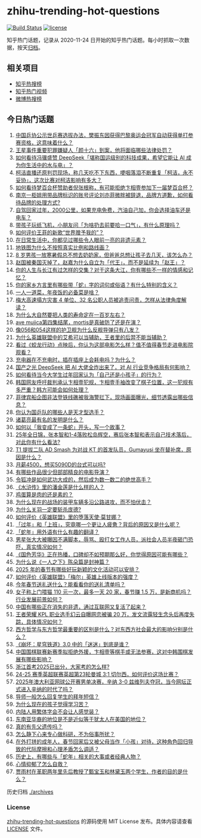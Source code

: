 # zhihu-trending-hot-questions

[![Build Status](https://github.com/justjavac/zhihu-trending-hot-questions/workflows/ci/badge.svg?branch=master)](https://github.com/justjavac/zhihu-trending-hot-questions/actions)
[![license](https://img.shields.io/github/license/justjavac/zhihu-trending-hot-questions)](https://github.com/justjavac/zhihu-trending-hot-questions/blob/master/LICENSE)

知乎热门话题，记录从 2020-11-24
日开始的知乎热门话题。每小时抓取一次数据，按天[归档](./archives)。

## 相关项目

- [知乎热搜榜](https://github.com/justjavac/zhihu-trending-top-search)
- [知乎热门视频](https://github.com/justjavac/zhihu-trending-hot-video)
- [微博热搜榜](https://github.com/justjavac/weibo-trending-hot-search)

## 今日热门话题

<!-- BEGIN -->
<!-- 最后更新时间 Mon Jan 27 2025 11:22:15 GMT+0800 (China Standard Time) -->

1. [中国乒协公示世乒赛选拔办法，樊振东因获得巴黎奥运会冠军自动获得单打参赛资格，这意味着什么？](https://www.zhihu.com/question/10624226552)
1. [王星事件重要犯罪嫌疑人「颜十六」到案，他将面临哪些法律处罚？](https://www.zhihu.com/question/10641209666)
1. [如何看待冯骥盛赞 DeepSeek「堪称国运级别的科技成果，希望它能让 AI 成为你生活中的水与电」？](https://www.zhihu.com/question/10657018877)
1. [柯洁直播还原判罚现场，称几天吃不下东西，哽咽落泪不断重复「柯洁，永不妥协」，这次比赛对柯洁影响有多大？](https://www.zhihu.com/question/10664355691)
1. [如何看待梦百合杯赞助者倪张根称，有可能拒绝卞相壹参加下一届梦百合杯？](https://www.zhihu.com/question/10477018825)
1. [南京一柜姐用带品牌标识的账号评论刘亦菲微胖被辞退，品牌方道歉，如何看待品牌的处理方式?](https://www.zhihu.com/question/10604772614)
1. [自驾回家过年，2000公里，如果充电免费，汽油自己加，你会选择油车还是电车？](https://www.zhihu.com/question/10481131414)
1. [带孩子玩纸飞机，小朋友问「为啥扔去前要哈一口气」，有什么原理吗？](https://www.zhihu.com/question/10460095188)
1. [如何评价王菲的新歌“世界赠予我的”？](https://www.zhihu.com/question/10310810674)
1. [在日常生活中，你都见过哪些令人眼前一亮的非遗元素？](https://www.zhihu.com/question/10588634593)
1. [地铁图为什么不按照真实比例和路线画？](https://www.zhihu.com/question/8912249208)
1. [8 岁男孩一放寒暑假总不想去奶奶家，但爸爸总想让孩子去几天，该怎么办？](https://www.zhihu.com/question/10109289895)
1. [赵国被秦国灭掉了，赵嘉为什么自立为「代王」，而不是延续为「赵王」？](https://www.zhihu.com/question/9801565917)
1. [你的人生与长江有过怎样的交集？对于这条大江，你有哪些不一样的情感和记忆？](https://www.zhihu.com/question/10104460640)
1. [你的家乡方言里有哪些带「蛇」字的词句或俗语？有什么特别的含义？](https://www.zhihu.com/question/9752068265)
1. [一人一道菜，年夜饭的必备菜是啥？](https://www.zhihu.com/question/9079538735)
1. [梅大高速塌方灾害 4 单位、32 名公职人员被追责问责，怎样从法律角度解读？](https://www.zhihu.com/question/10520948831)
1. [为什么大自然要把人类的寿命定在一百岁左右？](https://www.zhihu.com/question/9960856998)
1. [ave mujica第四集结尾，mortis是真破防了还是在演？](https://www.zhihu.com/question/10405678452)
1. [像056和054这样的护卫舰为什么反舰导弹只有八发？](https://www.zhihu.com/question/8498933571)
1. [为什么英雄联盟中的艾希可以当辅助，王者里的后羿不能当辅助？](https://www.zhihu.com/question/653052579)
1. [看过《蛟龙行动》点映后，你认为这部电影怎么样？值不值得春节走进电影院观看？](https://www.zhihu.com/question/10619249255)
1. [充电器在不充电时，插在插座上会耗电吗？为什么？](https://www.zhihu.com/question/9860345756)
1. [国产之光 DeepSeek 把 AI 大佬全炸出来了，对 AI 行业竞争格局有何影响？](https://www.zhihu.com/question/8155697879)
1. [如何看待当今大学生过年回家认为「自己还是小孩子」的行为？](https://www.zhihu.com/question/10108606787)
1. [韩国网友呼吁裁判承认卞相壹犯规，卞相壹手袖改变了棋子位置，这一犯规有多严重？韩方可能会如何处理？](https://www.zhihu.com/question/10465516192)
1. [菲律宾船企图非法登铁线礁被我海警拦下，现场画面曝光，细节透露出哪些信息？](https://www.zhihu.com/question/10608467289)
1. [你认为国乒队的哪些人是天才型选手？](https://www.zhihu.com/question/514826128)
1. [诸葛亮最有名的发明是什么？](https://www.zhihu.com/question/9611090272)
1. [如何以「我变成了一条蛇」开头，写一个故事？](https://www.zhihu.com/question/9752067157)
1. [25年全日锦，张本智和1-4落败松岛辉空，赛后张本智和表示自己技术落后，对此你有什么看法?](https://www.zhihu.com/question/10603263234)
1. [T1 提拔二队 AD Smash 为对战 KT 的首发队员，Gumayusi 坐在替补席，原因是什么？](https://www.zhihu.com/question/10505671492)
1. [月薪4500，想买5090D的台式可以吗?](https://www.zhihu.com/question/10103048515)
1. [有哪些作品很少但部部精良的电影导演？](https://www.zhihu.com/question/53182215)
1. [令狐冲是如何武功大成的，然后成为数一数二的绝世高手？](https://www.zhihu.com/question/9572860614)
1. [《水浒传》里的潘金莲是什么样的人？](https://www.zhihu.com/question/8381626848)
1. [鸡蛋算是肉的还是素的？](https://www.zhihu.com/question/662550099)
1. [为什么现在的战场的装甲车辆多沿公路进攻，而不怕伏击？](https://www.zhihu.com/question/10566161925)
1. [为什么关羽一定要斩杀庞德?](https://www.zhihu.com/question/9785466481)
1. [如何评价《英雄联盟》里的堕落天使·莫甘娜？](https://www.zhihu.com/question/56147063)
1. [「过年」和「上班」，究竟哪一个更让人疲惫？背后的原因又是什么呢？](https://www.zhihu.com/question/10099637094)
1. [「蛇年」用外语有什么有趣的翻译？](https://www.zhihu.com/question/10108626760)
1. [男星张大大被曝因不满脚本，辱骂、殴打女工作人员，派社会人员半夜砸门恐吓，真实情况如何？](https://www.zhihu.com/question/10555536847)
1. [《国色芳华》正在热播，口碑却不如预期那么好，你觉得原因可能有哪些？](https://www.zhihu.com/question/9247287735)
1. [为什么说《一人之下》陈朵篇是封神篇？](https://www.zhihu.com/question/395586027)
1. [2025 年的春节有哪些好玩新颖的文化活动可以安排？](https://www.zhihu.com/question/9670069426)
1. [如何评价《英雄联盟》「梅尔」英雄上线版本的强度？](https://www.zhihu.com/question/9251418900)
1. [今年春节送礼送什么？能看看你的送礼清单吗？](https://www.zhihu.com/question/10590514985)
1. [女子称上门喂猫 110 元一次，最多一天 20 家，春节赚 1.5 万，是新商机吗？行业发展前景如何？](https://www.zhihu.com/question/10533261544)
1. [中国有哪些正在消失的非遗，通过互联网又复活了起来？](https://www.zhihu.com/question/10509782885)
1. [王者荣耀 KPL 职业选手幻云自曝网恋被骗 20 万，发文流露轻生念头后再度失踪，具体情况如何？](https://www.zhihu.com/question/10556782989)
1. [西方哲学与东方哲学最重要的区别是什么？对东西方社会最大的影响分别是什么？](https://www.zhihu.com/question/5536133546)
1. [《崩坏：星穹铁道》3.0 中的「迷迷」到底是谁？](https://www.zhihu.com/question/10477147879)
1. [中国围棋联赛新赛季拟拒绝外援，卞相壹等棋手或无法参赛，这对中韩围棋发展有哪些影响？](https://www.zhihu.com/question/10554130182)
1. [浙江首考2025已出分，大家考的怎么样?](https://www.zhihu.com/question/10603982556)
1. [24-25 赛季英超联赛英超第23轮曼城 3:1 切尔西，如何评价这场比赛？](https://www.zhihu.com/question/10568661827)
1. [2025年澳大利亚网球公开赛男单决赛，辛纳 3-0 兹维列夫夺冠，当今网坛正式进入辛纳的时代了吗？](https://www.zhihu.com/question/10628330981)
1. [导师一般怎么回复学生的拜年短信？](https://www.zhihu.com/question/10108614951)
1. [为什么现在的孩子觉得学习苦？](https://www.zhihu.com/question/573752766)
1. [内陆人用繁体字会不会让人感觉装？](https://www.zhihu.com/question/10363785823)
1. [东南亚华裔的地位是不是近似等于犹太人在美国的地位？](https://www.zhihu.com/question/497370029)
1. [真的有先父遗传吗？](https://www.zhihu.com/question/777359116)
1. [怎么静下心来专心做科研，不为俗事所扰？](https://www.zhihu.com/question/34430255)
1. [在外打拼的成年人，春节回家后又被父母当作「小孩」对待，这种角色回归导致的代际摩擦和心理矛盾怎么调适？](https://www.zhihu.com/question/9650250895)
1. [历史上，有哪些与「蛇年」相关的大事或者经典人物？](https://www.zhihu.com/question/10357289545)
1. [心情抑郁了怎么自救？](https://www.zhihu.com/question/6722679129)
1. [贾雨村在革职两年里先后教授了甄宝玉和林黛玉两个学生，作者的目的是什么？](https://www.zhihu.com/question/9511332985)

<!-- END -->

历史归档 [./archives](./archives)

### License

[zhihu-trending-hot-questions](https://github.com/justjavac/zhihu-trending-hot-questions)
的源码使用 MIT License 发布。具体内容请查看 [LICENSE](./LICENSE) 文件。
